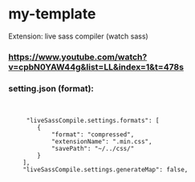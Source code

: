 # my-template

Extension: live sass compiler (watch sass)
<br />
### https://www.youtube.com/watch?v=cpbN0YAW44g&list=LL&index=1&t=478s
 
### setting.json (format):
<br />
<code>
     "liveSassCompile.settings.formats": [
        {
            "format": "compressed",
            "extensionName": ".min.css",
            "savePath": "~/../css/"
        }
    ],
    "liveSassCompile.settings.generateMap": false,
</code>
  
